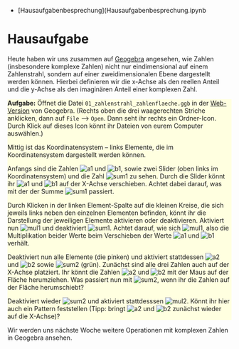 - [Hausaufgabenbesprechung](Hausaufgabenbesprechung.ipynb

# Hausaufgabe

Heute haben wir uns zusammen auf [Geogebra](https://www.geogebra.org/?lang=de) angesehen, wie Zahlen (insbesondere komplexe Zahlen) nicht nur eindimensional auf einem Zahlenstrahl, sondern auf einer zweidimensionalen Ebene dargestellt werden können. Hierbei definieren wir die x-Achse als den reellen Anteil und die y-Achse als den imaginären Anteil einer komplexen Zahl.

<div style="background-color:lightyellow">

**Aufgabe:** Öffnet die Datei `01_zahlenstrahl_zahlenflaeche.ggb` in der [Web-Version](https://www.geogebra.org/classic?lang=de) von Geogebra. (Rechts oben die drei waagerechten Striche anklicken, dann auf `File` --> `Open`. Dann seht ihr rechts ein Ordner-Icon. Durch Klick auf dieses Icon könnt ihr Dateien von eurem Computer auswählen.)

Mittig ist das Koordinatensystem – links Elemente, die im Koordinatensystem dargestellt werden können.

Anfangs sind die Zahlen ![a1](/latex_data/01_a1.gif) und ![b1](/latex_data/02_b1.gif), sowie zwei Slider (oben links im Koordinatensystem) und die Zahl ![sum1](/latex_data/03_sum1.gif) zu sehen. Durch die Slider könnt ihr ![a1](/latex_data/01_a1.gif) und ![b1](/latex_data/02_b1.gif) auf der X-Achse verschieben. Achtet dabei darauf, was mit der der Summe ![sum1](/latex_data/03_sum1.gif) passiert.

Durch Klicken in der linken Element-Spalte auf die kleinen Kreise, die sich jeweils links neben den einzelnen Elementen befinden, könnt ihr die Darstellung der jeweiligen Elemente aktivieren oder deaktivieren. Aktiviert nun ![mul1](/latex_data/04_mul1.gif) und deaktiviert ![sum1](/latex_data/03_sum1.gif). Achtet darauf, wie  sich ![mul1](/latex_data/04_mul1.gif), also die Multiplikation beider Werte beim Verschieben der Werte ![a1](/latex_data/01_a1.gif) und ![b1](/latex_data/02_b1.gif) verhält.

Deaktiviert nun alle Elemente (die pinken) und aktiviert stattdessen ![a2](/latex_data/05_a2.gif) und ![b2](/latex_data/06_b2.gif) sowie ![sum2](/latex_data/07_sum2.gif) (grün). Zunächst sind alle drei Zahlen auch auf der X-Achse platziert. Ihr könnt die Zahlen ![a2](/latex_data/05_a2.gif) und ![b2](/latex_data/06_b2.gif) mit der Maus auf der Fläche herumziehen. Was passiert nun mit ![sum2](/latex_data/07_sum2.gif), wenn ihr die Zahlen auf der Fläche herumschiebt?

Deaktiviert wieder ![sum2](/latex_data/07_sum2.gif) und aktiviert stattdesssen ![mul2](/latex_data/08_mul2.gif). Könnt ihr hier auch ein Pattern feststellen (Tipp: bringt ![a2](/latex_data/05_a2.gif) und ![b2](/latex_data/06_b2.gif) zunächst wieder auf die X-Achse)?

</div>

Wir werden uns nächste Woche weitere Operationen mit komplexen Zahlen in Geogebra ansehen.